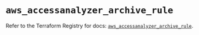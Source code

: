 # `aws_accessanalyzer_archive_rule`

Refer to the Terraform Registry for docs: [`aws_accessanalyzer_archive_rule`](https://registry.terraform.io/providers/hashicorp/aws/6.7.0/docs/resources/accessanalyzer_archive_rule).
